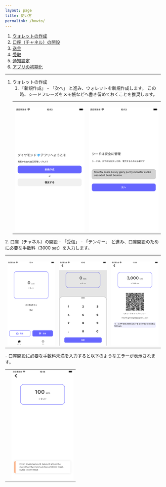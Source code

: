 ```yaml
---
layout: page
title: 使い方
permalink: /howto/
---
```


1. [ウォレットの作成](#anchor1)
1. [口座（チャネル）の開設](#anchor2)
1. [送金](#anchor3)
1. [受取](#anchor4)
1. [通知設定](#anchor5)
1. [アプリの初期化](#anchor6)


---

<a id="anchor1"></a>
1. ウォレットの作成
    1. 「新規作成」 - 「次へ」 と進み、ウォレットを新規作成します。
    この時、シードフレーズをメモ帳などへ書き留めておくことを推奨します。
    <table>
    <tr>
    <td>
    　<img src="/assets/images/create.png" width="300">
    </td>
    <td>
    　<img src="/assets/images/seed.png" width="300">
    </td>
    </tr>
    </table>

<a id="anchor2"></a>
2. 口座（チャネル）の開設
    - 「受信」 - 「テンキー」 と進み、口座開設のために必要な手数料（3000 sat）を入力します。
    <table>
    <tr>
    <td>
    　<img src="/assets/images/home.png" width="200">
    </td>
    <td>
    　<img src="/assets/images/type-amount.png" width="200">
    </td>
    <td>
    　<img src="/assets/images/invoice.png" width="200">
    </td>
    </tr>
    </table>
    - 口座開設に必要な手数料未満を入力すると以下のようなエラーが表示されます。
    <table>
    <tr>
    <td>
    　<img src="/assets/images/invalid-amount.png" width="200">
    </td>
    </tr>
    </table>